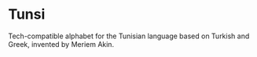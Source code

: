 # Tunsi
 Tech-compatible alphabet for the Tunisian language based on Turkish and Greek, invented by Meriem Akin.

